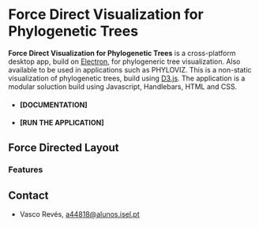 # Force Direct Visualization for Phylogenetic Trees
**Force Direct Visualization for Phylogenetic Trees** is a cross-platform desktop app, build on [Electron](https://www.electronjs.org/), for phylogeneric tree visualization. Also available to be used in applications such as PHYLOVIZ.
This is a non-static visualization of phylogenetic trees, build using [D3.js](https://d3js.org/).
The application is a modular soluction build using Javascript, Handlebars, HTML and CSS.

 - #### [DOCUMENTATION]
 - #### [RUN THE APPLICATION]

## Force Directed Layout 

### Features

## Contact
- Vasco Revés, a44818@alunos.isel.pt

